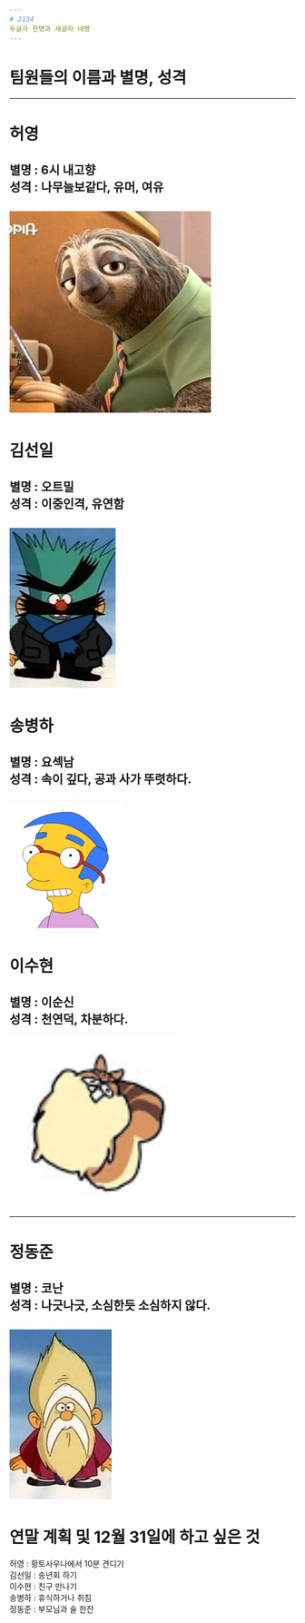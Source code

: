 ```yaml
---
# 2134
두글자 한명과 세글자 네명
---
```

# 팀원들의 이름과 별명, 성격
---
# 허영   

별명 : 6시 내고향     
성격 : 나무늘보같다, 유머, 여유   
---

![Alt text](/zoo.jpg)
---
# 김선일  
별명 : 오트밀     
성격 : 이중인격, 유연함     
---

![Alt text](/b.jpg)
---

# 송병하  
별명 : 요섹남     
성격 : 속이 깊다, 공과 사가 뚜렷하다. 
---

![Alt text](/mil.gif)
---
# 이수현  
별명 : 이순신     
성격 : 천연덕, 차분하다.     
---
<img src="/da.jpg" width="300" height="300">   

---
# 정동준  

별명 : 코난     
성격 : 나긋나긋, 소심한듯 소심하지 않다.     
---

![Alt text](/moo.jpg)
---
# 연말 계획 및 12월 31일에 하고 싶은 것    

허영 : 황토사우나에서 10분 견디기      
김선일 : 송년회 하기     
이수현 : 친구 만나기     
송병하 : 휴식하거나 취침     
정동준 : 부모님과 술 한잔       



